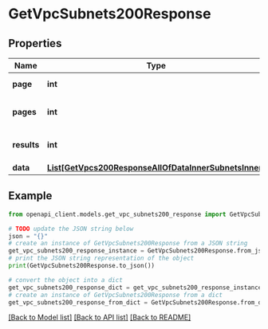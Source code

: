 # GetVpcSubnets200Response


## Properties

Name | Type | Description | Notes
------------ | ------------- | ------------- | -------------
**page** | **int** | The current [page](https://techdocs.akamai.com/linode-api/reference/pagination). | [optional] [readonly] 
**pages** | **int** | The total number of [pages](https://techdocs.akamai.com/linode-api/reference/pagination). | [optional] [readonly] 
**results** | **int** | The total number of results. | [optional] [readonly] 
**data** | [**List[GetVpcs200ResponseAllOfDataInnerSubnetsInner]**](GetVpcs200ResponseAllOfDataInnerSubnetsInner.md) |  | [optional] 

## Example

```python
from openapi_client.models.get_vpc_subnets200_response import GetVpcSubnets200Response

# TODO update the JSON string below
json = "{}"
# create an instance of GetVpcSubnets200Response from a JSON string
get_vpc_subnets200_response_instance = GetVpcSubnets200Response.from_json(json)
# print the JSON string representation of the object
print(GetVpcSubnets200Response.to_json())

# convert the object into a dict
get_vpc_subnets200_response_dict = get_vpc_subnets200_response_instance.to_dict()
# create an instance of GetVpcSubnets200Response from a dict
get_vpc_subnets200_response_from_dict = GetVpcSubnets200Response.from_dict(get_vpc_subnets200_response_dict)
```
[[Back to Model list]](../README.md#documentation-for-models) [[Back to API list]](../README.md#documentation-for-api-endpoints) [[Back to README]](../README.md)


